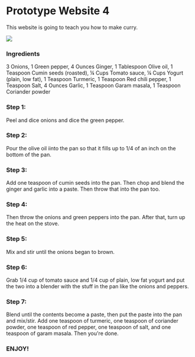 <!DOCTYPE html>
<head>
    <h1>Prototype Website 4
    </h1>
</head>
<body>
    <p>This website is going to teach you how to make curry.
    </p>
<img src="http://ohsnapletseat.com/wp-content/uploads/2013/05/Nl8NUINl.jpg"/>
    <h3>Ingredients
    </h3>
    <p>
3	Onions, 1 Green pepper, 4 Ounces Ginger, 1 Tablespoon Olive oil, 1 Teaspoon Cumin seeds (roasted), ¼ Cups Tomato sauce, ¼ Cups Yogurt (plain, low fat), 1 Teaspoon Turmeric, 1 Teaspoon Red chili pepper, 1 Teaspoon Salt, 4 Ounces Garlic, 1 Teaspoon Garam masala, 1 Teaspoon Coriander powder
    </p>
    <h3>Step 1:
    </h3>
    <p>Peel and dice onions and dice the green pepper.
    </p>
    <h3>Step 2:
    </h3>
    <p>Pour the olive oil iinto the pan so that it fills up to 1/4 of an inch on the bottom of the pan.
    </p>
    <h3>Step 3:
    </h3>
    <p>Add one teaspoon of cumin seeds into the pan. Then chop and blend the ginger and garlic into a paste. Then throw that into the pan too.
    </p>
    <h3>Step 4:
    </h3>
    <p>Then throw the onions and green peppers into the pan. After that, turn up the heat on the stove.
    </p>
    <h3>Step 5:
    </h3>
    <p>Mix and stir until the onions began to brown.
    </p>
    <h3>Step 6:
    </h3>
    <p>Grab 1/4 cup of tomato sauce and 1/4 cup of plain, low fat yogurt and put the two into a blender with the stuff in the pan like the onions and peppers.
    </p>
    <h3> Step 7:
    </h3>
    <p>Blend until the contents become a paste, then put the paste into the pan and mix/stir. Add one teaspoon of turmeric, one teaspoon of coriander powder, one teaspoon of red pepper, one teaspoon of salt, and one teaspoon of garam masala. Then you're done. 
    </p>
    <h3>ENJOY!
    </h3>
